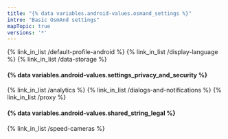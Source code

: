 ```yaml
---
title: "{% data variables.android-values.osmand_settings %}"
intro: "Basic OsmAnd settings"
mapTopic: true
versions: '*'
---
```

{% link_in_list /default-profile-android %}
{% link_in_list /display-language %}
{% link_in_list /data-storage %}

#### {% data variables.android-values.settings_privacy_and_security %}
{% link_in_list /analytics %}
{% link_in_list /dialogs-and-notifications %}
{% link_in_list /proxy %}

#### {% data variables.android-values.shared_string_legal %}
{% link_in_list /speed-cameras %}
